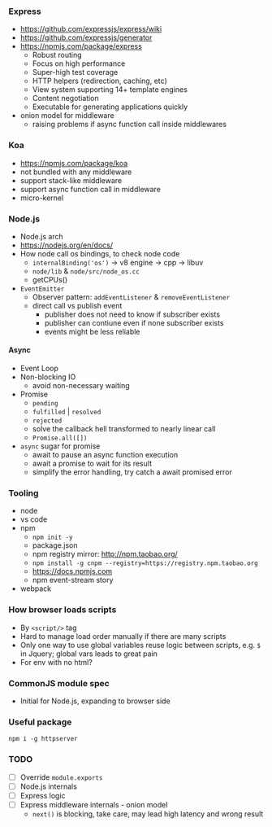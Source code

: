 ### Express

- https://github.com/expressjs/express/wiki
- https://github.com/expressjs/generator
- https://npmjs.com/package/express
  - Robust routing
  - Focus on high performance
  - Super-high test coverage
  - HTTP helpers (redirection, caching, etc)
  - View system supporting 14+ template engines
  - Content negotiation
  - Executable for generating applications quickly
- onion model for middleware
  - raising problems if async function call inside middlewares

### Koa

- https://npmjs.com/package/koa
- not bundled with any middleware
- support stack-like middleware
- support async function call in middleware
- micro-kernel

### Node.js

- Node.js arch
- https://nodejs.org/en/docs/
- How node call os bindings, to check node code
  - `internalBinding('os')` -> v8 engine -> cpp -> libuv
  - `node/lib` & `node/src/node_os.cc`
  - getCPUs()
- `EventEmitter`
  - Observer pattern: `addEventListener` & `removeEventListener`
  - direct call vs publish event
    - publisher does not need to know if subscriber exists
    - publisher can contiune even if none subscriber exists
    - events might be less reliable

#### Async

- Event Loop
- Non-blocking IO
  - avoid non-necessary waiting
- Promise
  - `pending`
  - `fulfilled` | `resolved`
  - `rejected`
  - solve the callback hell transformed to nearly linear call
  - `Promise.all([])`
- `async` sugar for promise
  - await to pause an async function execution
  - await a promise to wait for its result
  - simplify the error handling, try catch a await promised error

### Tooling

- node
- vs code
- npm
  - `npm init -y`
  - package.json
  - npm registry mirror: http://npm.taobao.org/
  - `npm install -g cnpm --registry=https://registry.npm.taobao.org`
  - https://docs.npmjs.com
  - npm event-stream story
- webpack

### How browser loads scripts

- By `<script/>` tag
- Hard to manage load order manually if there are many scripts
- Only one way to use global variables reuse logic between scripts, e.g. `$` in Jquery; global vars leads to great pain
- For env with no html?

### CommonJS module spec

- Initial for Node.js, expanding to browser side

### Useful package

```
npm i -g httpserver
```

### TODO

- [ ] Override `module.exports`
- [ ] Node.js internals
- [ ] Express logic
- [ ] Express middleware internals - onion model
  - `next()` is blocking, take care, may lead high latency and wrong result
